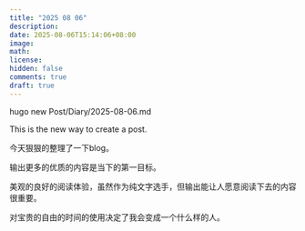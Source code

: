 ```yaml
---
title: "2025 08 06"
description: 
date: 2025-08-06T15:14:06+08:00
image: 
math: 
license: 
hidden: false
comments: true
draft: true
---
```

hugo new Post/Diary/2025-08-06.md 

This is the new way to create a post.

今天狠狠的整理了一下blog。

输出更多的优质的内容是当下的第一目标。

美观的良好的阅读体验，虽然作为纯文字选手，但输出能让人愿意阅读下去的内容很重要。

对宝贵的自由的时间的使用决定了我会变成一个什么样的人。